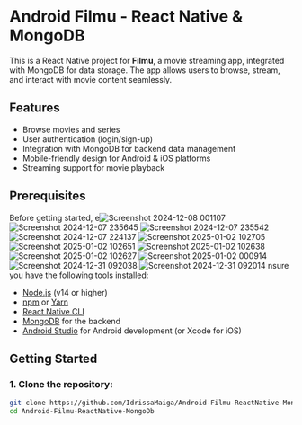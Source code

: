# Android Filmu - React Native & MongoDB

This is a React Native project for **Filmu**, a movie streaming app, integrated with MongoDB for data storage. The app allows users to browse, stream, and interact with movie content seamlessly.

## Features

- Browse movies and series
- User authentication (login/sign-up)
- Integration with MongoDB for backend data management
- Mobile-friendly design for Android & iOS platforms
- Streaming support for movie playback

## Prerequisites

Before getting started, e![Screenshot 2024-12-08 001107](https://github.com/user-attachments/assets/238bf074-adf8-498e-9849-4b370a44f7f5)
![Screenshot 2024-12-07 235645](https://github.com/user-attachments/assets/09c52c91-cb45-4f7d-b658-9268552a8342)
![Screenshot 2024-12-07 235542](https://github.com/user-attachments/assets/9bd21575-670b-48d9-885e-2517385c785f)
![Screenshot 2024-12-07 224137](https://github.com/user-attachments/assets/373eb4ba-353c-40ce-8b0b-f6f6484697dc)
![Screenshot 2025-01-02 102705](https://github.com/user-attachments/assets/3dbdde1b-e408-4c29-9a0f-ac7d8b6e2aef)
![Screenshot 2025-01-02 102651](https://github.com/user-attachments/assets/10f6fd93-2053-42b0-b4fc-e5c943e08d93)
![Screenshot 2025-01-02 102638](https://github.com/user-attachments/assets/4990d4d0-fd32-480e-811d-e8889f4c2a94)
![Screenshot 2025-01-02 102627](https://github.com/user-attachments/assets/97ac96e9-e60a-42f2-8118-b76449b7d312)
![Screenshot 2025-01-02 000914](https://github.com/user-attachments/assets/07070013-d7d3-4bc1-8eb7-78e58ff75b8d)
![Screenshot 2024-12-31 092038](https://github.com/user-attachments/assets/b7354462-f94a-4139-a66e-0c0c2531a444)
![Screenshot 2024-12-31 092014](https://github.com/user-attachments/assets/813a6c25-4afa-4c8a-8535-8f778bd85215)
nsure you have the following tools installed:

- [Node.js](https://nodejs.org/) (v14 or higher)
- [npm](https://www.npmjs.com/) or [Yarn](https://yarnpkg.com/)
- [React Native CLI](https://reactnative.dev/docs/environment-setup)
- [MongoDB](https://www.mongodb.com/) for the backend
- [Android Studio](https://developer.android.com/studio) for Android development (or Xcode for iOS)

## Getting Started

### 1. Clone the repository:

```bash
git clone https://github.com/IdrissaMaiga/Android-Filmu-ReactNative-MongoDb.git
cd Android-Filmu-ReactNative-MongoDb

